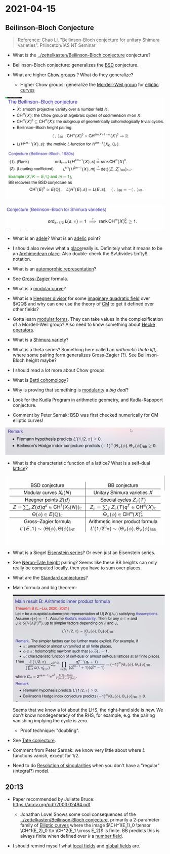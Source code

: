 # 2021-04-15

## Beilinson-Bloch Conjecture 

> Reference: Chao Li, "Beilinson-Bloch conjecture for unitary Shimura varieties". Priinceton/IAS NT Seminar

- What is the [../zettelkasten/Beilinson-Bloch conjecture](../zettelkasten/Beilinson-Bloch%20conjecture.md) conjecture?

- Beilinson-Bloch conjecture: generalizes the [BSD](../zettelkasten/Birch%20and%20Swinnerton-Dyer%20conjecture.md) conjecture.
- What are higher [Chow groups](../zettelkasten/Chow%20Ring.md) ?
  What do they generalize?
  - Higher Chow groups: generalize the [Mordell-Weil group](Mordell-Weil%20group) for [elliptic curves](../zettelkasten/Elliptic%20curve.md)

![image_2021-04-15-16-38-49](figures/image_2021-04-15-16-38-49.png)

![image_2021-04-15-16-47-57](figures/image_2021-04-15-16-47-57.png)

- What is an [adele](../zettelkasten/adele.md)? What is an [adelic](../zettelkasten/adele.md) point?

- I should also review what a [place](../zettelkasten/place.md)really is.
  Definitely what it means to be an [Archimedean place](Archimedean%20place).
  Also double-check the $v\divides \infty$ notation.

- What is an [automorphic representation](automorphic%20representation)?

- See [Gross-Zagier](Gross-Zagier) formula.

- What is a [modular curve](modular%20curve)? 
	
- What is a [Heegner divisor](../zettelkasten/Heegner%20divisor.md) for some [imaginary quadratic field](imaginary%20quadratic%20field) over $\QQ$ and why can one use the theory of [CM](../zettelkasten/complex%20multiplication.md) to get it defined over other fields?

- Gotta learn [modular forms](../zettelkasten/modular%20form.md).
  They can take values in the complexification of a Mordell-Weil group?
  Also need to know something about [Hecke operators](Hecke%20operator).

- What is a [Shimura variety](Shimura%20variety)?

- What is a theta series?
  Something here called an *arithmetic theta lift*, where some pairing form generalizes Gross-Zagier (?).
  See Beilinson-Bloch height maybe?

- I should read a lot more about Chow groups.

- What is [Betti cohomology](Betti%20cohomology)?

- Why is proving that something is [modularity](../zettelkasten/modular%20form.md) a *big deal*?

- Look for the Kudla Program in arithmetic geometry, and Kudla-Rapoport conjecture.

- Comment by Peter Sarnak: BSD was first checked numerically for CM elliptic curves! 

![image_2021-04-15-17-20-37](figures/image_2021-04-15-17-20-37.png)

- What is the characteristic function of a lattice?
  What is a self-dual [lattice](lattice)?

![Analogies between BSD and BB](figures/image_2021-04-15-17-21-23.png)

- What is a Siegel [Eisenstein series](Eisenstein%20series)?
  Or even just an Eisenstein series.

- See [Néron-Tate height](Néron-Tate%20height) pairing?
  Seems like these BB heights can only really be computed locally, then you have to sum over places.

- What are the [Standard conjectures](Standard%20conjectures)?
  
- Main formula and big theorem:

  ![image_2021-04-15-17-35-06](figures/image_2021-04-15-17-35-06.png)

  Seems that we know a lot about the LHS, the right-hand side is new.
  We don't know nondegeneracy of the RHS, for example, e.g. the pairing vanishing implying the cycle is zero.

  - Proof technique: "doubling".

- See [Tate conjecture](Tate%20conjecture).

- Comment from Peter Sarnak: we know very little about where $L$ functions vanish, except for $1/2$.

- Need to do [Resolution of singularities](Resolution%20of%20singularities) when you don't have a "regular" (integral?) model.

## 20:13

- Paper recommended by Juliette Bruce:
  <https://arxiv.org/pdf/2003.02494.pdf>

  - Jonathan Love! 
  Shows some cool consequences of the [../zettelkasten/Beilinson-Bloch conjecture](../zettelkasten/Beilinson-Bloch%20conjecture.md), primarily a 2-parameter family of [Elliptic curves](../zettelkasten/Elliptic%20curve.md)  where the image $\CH^1(E_1)_0 \tensor \CH^1(E_2)_0 \to \CH^2(E_1 \cross E_2)$ is finite.
  BB predicts this is always finite when defined over $k$ a [number field](number%20field).

- I should remind myself what [local fields](Local%20field) and [global fields](Global%20field) are.
